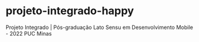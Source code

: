 # projeto-integrado-happy
Projeto Integrado | Pós-graduação Lato Sensu em Desenvolvimento Mobile - 2022 PUC Minas
